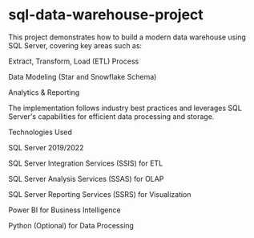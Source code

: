 # sql-data-warehouse-project
This project demonstrates how to build a modern data warehouse using SQL Server, covering key areas such as:

Extract, Transform, Load (ETL) Process

Data Modeling (Star and Snowflake Schema)

Analytics & Reporting

The implementation follows industry best practices and leverages SQL Server's capabilities for efficient data processing and storage.

Technologies Used

SQL Server 2019/2022

SQL Server Integration Services (SSIS) for ETL

SQL Server Analysis Services (SSAS) for OLAP

SQL Server Reporting Services (SSRS) for Visualization

Power BI for Business Intelligence

Python (Optional) for Data Processing
